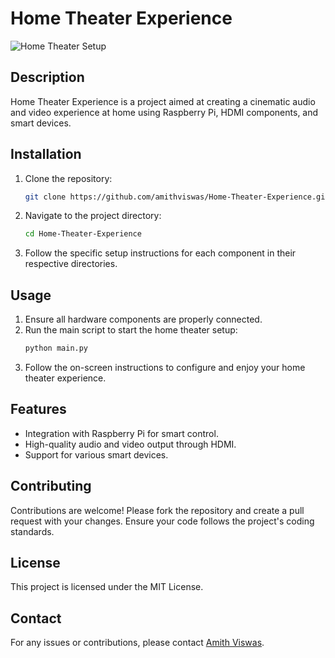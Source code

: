 # Home Theater Experience

![Home Theater Setup](images/[Screenshot%20of%20Home%20Theater.png](https://github.com/amithviswas/Home-Theater-Experience/blob/main/Screenshot%20of%20Home%20Theater.png))

## Description
Home Theater Experience is a project aimed at creating a cinematic audio and video experience at home using Raspberry Pi, HDMI components, and smart devices.

## Installation
1. Clone the repository:
    ```sh
    git clone https://github.com/amithviswas/Home-Theater-Experience.git
    ```
2. Navigate to the project directory:
    ```sh
    cd Home-Theater-Experience
    ```
3. Follow the specific setup instructions for each component in their respective directories.

## Usage
1. Ensure all hardware components are properly connected.
2. Run the main script to start the home theater setup:
    ```sh
    python main.py
    ```
3. Follow the on-screen instructions to configure and enjoy your home theater experience.

## Features
- Integration with Raspberry Pi for smart control.
- High-quality audio and video output through HDMI.
- Support for various smart devices.

## Contributing
Contributions are welcome! Please fork the repository and create a pull request with your changes. Ensure your code follows the project's coding standards.

## License
This project is licensed under the MIT License.

## Contact
For any issues or contributions, please contact [Amith Viswas](mailto:amith@example.com).
